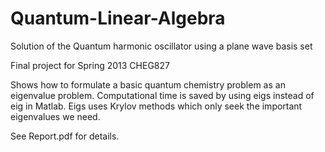 # Quantum-Linear-Algebra
Solution of the Quantum harmonic oscillator using a plane wave basis set

Final project for Spring 2013 CHEG827

Shows how to formulate a basic quantum chemistry problem as an eigenvalue problem. 
Computational time is saved by using eigs instead of eig in Matlab. Eigs uses Krylov
methods which only seek the important eigenvalues we need.

See Report.pdf for details.